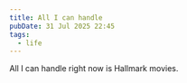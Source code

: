 ```yaml
---
title: All I can handle
pubDate: 31 Jul 2025 22:45
tags:
  - life
---
```

All I can handle right now is Hallmark movies.